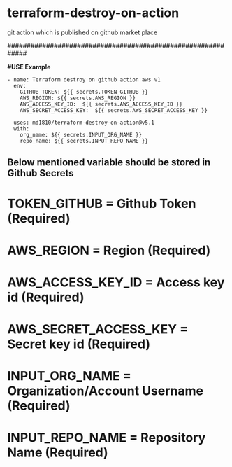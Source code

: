 # terraform-destroy-on-action


git action which is published on github market place

#############################################################

**#USE Example**

    - name: Terraform destroy on github action aws v1
      env:
        GITHUB_TOKEN: ${{ secrets.TOKEN_GITHUB }}
        AWS_REGION: ${{ secrets.AWS_REGION }}
        AWS_ACCESS_KEY_ID:  ${{ secrets.AWS_ACCESS_KEY_ID }}
        AWS_SECRET_ACCESS_KEY:  ${{ secrets.AWS_SECRET_ACCESS_KEY }}
      
      uses: md1810/terraform-destroy-on-action@v5.1
      with:
        org_name: ${{ secrets.INPUT_ORG_NAME }}
        repo_name: ${{ secrets.INPUT_REPO_NAME }}



## **Below mentioned variable should be stored in Github Secrets**

# **TOKEN_GITHUB**            = Github Token (Required)
# **AWS_REGION**              = Region (Required)
# **AWS_ACCESS_KEY_ID**       = Access key id (Required)
# **AWS_SECRET_ACCESS_KEY**   = Secret key id (Required)
# **INPUT_ORG_NAME**          = Organization/Account Username (Required)
# **INPUT_REPO_NAME**         = Repository Name (Required)
